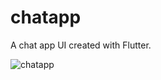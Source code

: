 # chatapp

A chat app UI created with Flutter.

![chatapp](https://media.giphy.com/media/kDMsnnvvo87nAFpo4v/giphy.gif)

